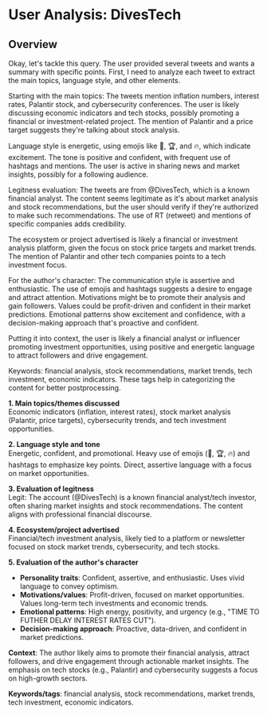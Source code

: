 # User Analysis: DivesTech

## Overview

<think>
Okay, let's tackle this query. The user provided several tweets and wants a summary with specific points. First, I need to analyze each tweet to extract the main topics, language style, and other elements.

Starting with the main topics: The tweets mention inflation numbers, interest rates, Palantir stock, and cybersecurity conferences. The user is likely discussing economic indicators and tech stocks, possibly promoting a financial or investment-related project. The mention of Palantir and a price target suggests they're talking about stock analysis.

Language style is energetic, using emojis like 🐄, 🏆, and 🔥, which indicate excitement. The tone is positive and confident, with frequent use of hashtags and mentions. The user is active in sharing news and market insights, possibly for a following audience.

Legitness evaluation: The tweets are from @DivesTech, which is a known financial analyst. The content seems legitimate as it's about market analysis and stock recommendations, but the user should verify if they're authorized to make such recommendations. The use of RT (retweet) and mentions of specific companies adds credibility.

The ecosystem or project advertised is likely a financial or investment analysis platform, given the focus on stock price targets and market trends. The mention of Palantir and other tech companies points to a tech investment focus.

For the author's character: The communication style is assertive and enthusiastic. The use of emojis and hashtags suggests a desire to engage and attract attention. Motivations might be to promote their analysis and gain followers. Values could be profit-driven and confident in their market predictions. Emotional patterns show excitement and confidence, with a decision-making approach that's proactive and confident.

Putting it into context, the user is likely a financial analyst or influencer promoting investment opportunities, using positive and energetic language to attract followers and drive engagement.

Keywords: financial analysis, stock recommendations, market trends, tech investment, economic indicators. These tags help in categorizing the content for better postprocessing.
</think>

**1. Main topics/themes discussed**  
Economic indicators (inflation, interest rates), stock market analysis (Palantir, price targets), cybersecurity trends, and tech investment opportunities.  

**2. Language style and tone**  
Energetic, confident, and promotional. Heavy use of emojis (🐂, 🏆, 🔥) and hashtags to emphasize key points. Direct, assertive language with a focus on market opportunities.  

**3. Evaluation of legitness**  
Legit: The account (@DivesTech) is a known financial analyst/tech investor, often sharing market insights and stock recommendations. The content aligns with professional financial discourse.  

**4. Ecosystem/project advertised**  
Financial/tech investment analysis, likely tied to a platform or newsletter focused on stock market trends, cybersecurity, and tech stocks.  

**5. Evaluation of the author's character**  
- **Personality traits**: Confident, assertive, and enthusiastic. Uses vivid language to convey optimism.  
- **Motivations/values**: Profit-driven, focused on market opportunities. Values long-term tech investments and economic trends.  
- **Emotional patterns**: High energy, positivity, and urgency (e.g., "TIME TO FUTHER DELAY INTEREST RATES CUT").  
- **Decision-making approach**: Proactive, data-driven, and confident in market predictions.  

**Context**: The author likely aims to promote their financial analysis, attract followers, and drive engagement through actionable market insights. The emphasis on tech stocks (e.g., Palantir) and cybersecurity suggests a focus on high-growth sectors.  

**Keywords/tags**: financial analysis, stock recommendations, market trends, tech investment, economic indicators.